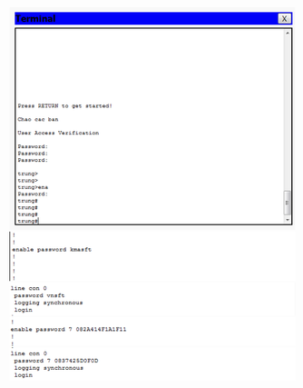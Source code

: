 ![](https://github.com/trung10/CCNA/blob/master/Lv4/Pictures/8.png)
![](https://github.com/trung10/CCNA/blob/master/Lv4/Pictures/03-01-2017-09-28-10.png)
![](https://github.com/trung10/CCNA/blob/master/Lv4/Pictures/03-01-2017-09-28-42.png)
![](https://github.com/trung10/CCNA/blob/master/Lv4/Pictures/03-01-2017-09-30-10.png)
![](https://github.com/trung10/CCNA/blob/master/Lv4/Pictures/03-01-2017-09-30-34.png)